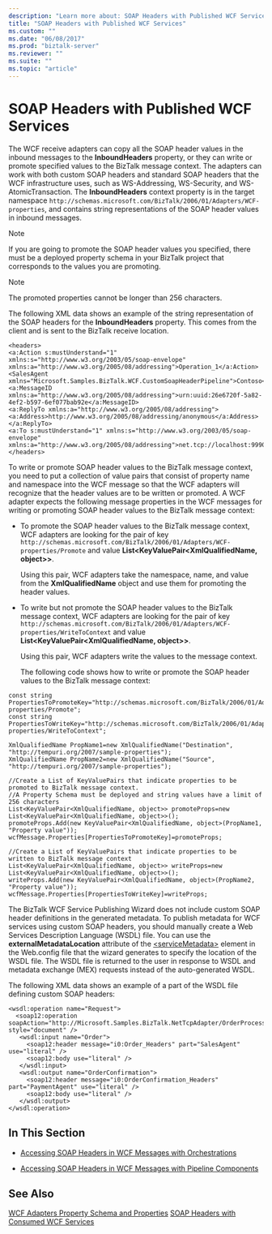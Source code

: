 ```yaml
---
description: "Learn more about: SOAP Headers with Published WCF Services"
title: "SOAP Headers with Published WCF Services"
ms.custom: ""
ms.date: "06/08/2017"
ms.prod: "biztalk-server"
ms.reviewer: ""
ms.suite: ""
ms.topic: "article"
---
```

# SOAP Headers with Published WCF Services
The WCF receive adapters can copy all the SOAP header values in the inbound messages to the **InboundHeaders** property, or they can write or promote specified values to the BizTalk message context. The adapters can work with both custom SOAP headers and standard SOAP headers that the WCF infrastructure uses, such as WS-Addressing, WS-Security, and WS-AtomicTransaction. The **InboundHeaders** context property is in the target namespace `http://schemas.microsoft.com/BizTalk/2006/01/Adapters/WCF-properties`, and contains string representations of the SOAP header values in inbound messages.

> [!NOTE]
>  If you are going to promote the SOAP header values you specified, there must be a deployed property schema in your BizTalk project that corresponds to the values you are promoting.

> [!NOTE]
>  The promoted properties cannot be longer than 256 characters.

 The following XML data shows an example of the string representation of the SOAP headers for the **InboundHeaders** property. This comes from the client and is sent to the BizTalk receive location.

```
<headers>
<a:Action s:mustUnderstand="1" xmlns:s="http://www.w3.org/2003/05/soap-envelope" xmlns:a="http://www.w3.org/2005/08/addressing">Operation_1</a:Action>
<SalesAgent xmlns="Microsoft.Samples.BizTalk.WCF.CustomSoapHeaderPipeline">Contoso</SalesAgent>
<a:MessageID xmlns:a="http://www.w3.org/2005/08/addressing">urn:uuid:26e6720f-5a82-4ef2-b597-6ef077bab92e</a:MessageID>
<a:ReplyTo xmlns:a="http://www.w3.org/2005/08/addressing"><a:Address>http://www.w3.org/2005/08/addressing/anonymous</a:Address></a:ReplyTo>
<a:To s:mustUnderstand="1" xmlns:s="http://www.w3.org/2003/05/soap-envelope" xmlns:a="http://www.w3.org/2005/08/addressing">net.tcp://localhost:9990/NetTcpOrderProcess</a:To>
</headers>
```

 To write or promote SOAP header values to the BizTalk message context, you need to put a collection of value pairs that consist of property name and namespace into the WCF message so that the WCF adapters will recognize that the header values are to be written or promoted. A WCF adapter expects the following message properties in the WCF messages for writing or promoting SOAP header values to the BizTalk message context:

- To promote the SOAP header values to the BizTalk message context, WCF adapters are looking for the pair of key `http://schemas.microsoft.com/BizTalk/2006/01/Adapters/WCF-properties/Promote` and value **List\<KeyValuePair\<XmlQualifiedName, object\>\>**.

   Using this pair, WCF adapters take the namespace, name, and value from the **XmlQualifiedName** object and use them for promoting the header values.

- To write but not promote the SOAP header values to the BizTalk message context, WCF adapters are looking for the pair of key `http://schemas.microsoft.com/BizTalk/2006/01/Adapters/WCF-properties/WriteToContext` and value **List\<KeyValuePair\<XmlQualifiedName, object\>\>**.

   Using this pair, WCF adapters write the values to the message context.

  The following code shows how to write or promote the SOAP header values to the BizTalk message context:

```
const string PropertiesToPromoteKey="http://schemas.microsoft.com/BizTalk/2006/01/Adapters/WCF-properties/Promote";
const string PropertiesToWriteKey="http://schemas.microsoft.com/BizTalk/2006/01/Adapters/WCF-properties/WriteToContext";

XmlQualifiedName PropName1=new XmlQualifiedName("Destination", "http://tempuri.org/2007/sample-properties");
XmlQualifiedName PropName2=new XmlQualifiedName("Source", "http://tempuri.org/2007/sample-properties");

//Create a List of KeyValuePairs that indicate properties to be promoted to BizTalk message context.
//A Property Schema must be deployed and string values have a limit of 256 characters
List<KeyValuePair<XmlQualifiedName, object>> promoteProps=new List<KeyValuePair<XmlQualifiedName, object>>();
promoteProps.Add(new KeyValuePair<XmlQualifiedName, object>(PropName1, "Property value"));
wcfMessage.Properties[PropertiesToPromoteKey]=promoteProps;

//Create a List of KeyValuePairs that indicate properties to be written to BizTalk message context
List<KeyValuePair<XmlQualifiedName, object>> writeProps=new List<KeyValuePair<XmlQualifiedName, object>>();
writeProps.Add(new KeyValuePair<XmlQualifiedName, object>(PropName2, "Property value"));
wcfMessage.Properties[PropertiesToWriteKey]=writeProps;
```

 The BizTalk WCF Service Publishing Wizard does not include custom SOAP header definitions in the generated metadata. To publish metadata for WCF services using custom SOAP headers, you should manually create a Web Services Description Language (WSDL) file. You can use the **externalMetadataLocation** attribute of the [\<serviceMetadata\>](/dotnet/framework/configure-apps/file-schema/wcf/servicemetadata) element in the Web.config file that the wizard generates to specify the location of the WSDL file. The WSDL file is returned to the user in response to WSDL and metadata exchange (MEX) requests instead of the auto-generated WSDL.

 The following XML data shows an example of a part of the WSDL file defining custom SOAP headers:

```
<wsdl:operation name="Request">
  <soap12:operation soapAction="http://Microsoft.Samples.BizTalk.NetTcpAdapter/OrderProcess/IOrderProcess/Request" style="document" />
   <wsdl:input name="Order">
     <soap12:header message="i0:Order_Headers" part="SalesAgent" use="literal" />
     <soap12:body use="literal" />
   </wsdl:input>
   <wsdl:output name="OrderConfirmation">
     <soap12:header message="i0:OrderConfirmation_Headers" part="PaymentAgent" use="literal" />
     <soap12:body use="literal" />
   </wsdl:output>
</wsdl:operation>
```

## In This Section

-   [Accessing SOAP Headers in WCF Messages with Orchestrations](../core/accessing-soap-headers-in-wcf-messages-with-orchestrations.md)

-   [Accessing SOAP Headers in WCF Messages with Pipeline Components](../core/accessing-soap-headers-in-wcf-messages-with-pipeline-components.md)

## See Also
 [WCF Adapters Property Schema and Properties](../core/wcf-adapters-property-schema-and-properties.md)
 [SOAP Headers with Consumed WCF Services](../core/soap-headers-with-consumed-wcf-services.md)